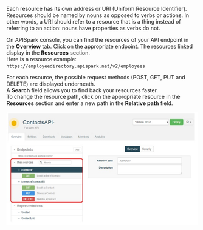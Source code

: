 Each resource has its own address or URI (Uniform Resource Identifier). Resources should be named by nouns as opposed to verbs or actions. In other words, a URI should refer to a resource that is a thing instead of referring to an action: nouns have properties as verbs do not.  

On APISpark console, you can find the resources of your API endpoint in the **Overview** tab. Click on the appropriate endpoint. The resources linked display in the **Resources** section.  
Here is a resource example: `https://employeedirectory.apispark.net/v2/employees`  

For each resource, the possible request methods (POST, GET, PUT and DELETE) are displayed underneath.  
A **Search** field allows you to find back your resources faster.  
To change the resource path, click on the appropriate resource in the **Resources** section and enter a new path in the **Relative path** field.

![Resources section](images/05.jpg "Resources section")
